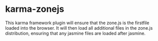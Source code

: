 # karma-zonejs

This karma framework plugin will ensure that the zone.js is the firstfile loaded into the browser. It will then load all additional files in the zone.js distribution, ensuring that any jasmine files are loaded after jasmine. 
